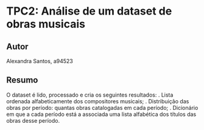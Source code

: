 # TPC2: Análise de um dataset de obras musicais

## Autor
Alexandra Santos, a94523

## Resumo

O dataset é lido, processado e cria os seguintes resultados:
. Lista ordenada alfabeticamente dos compositores musicais;
. Distribuição das obras por período: quantas obras catalogadas em cada período;
. Dicionário em que a cada período está a associada uma lista alfabética dos títulos das obras desse período.